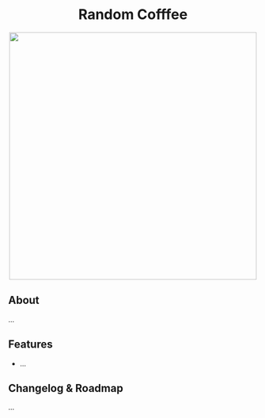 <h1 align="center">Random Cofffee</h1>
<p align="center">
  <img src="https://user-images.githubusercontent.com/8003175/153062998-32285964-562b-433a-afa7-e18a8b258b85.png" width="500px">
</p>


## About
...

## Features
- ...

## Changelog & Roadmap
...
